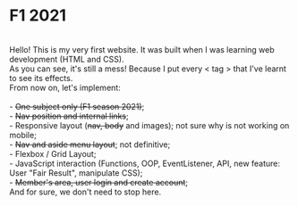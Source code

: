 # F1 2021
<br>Hello! This is my very first website. It was built when I was learning web development (HTML and CSS).
<br>As you can see, it's still a mess! Because I put every < tag > that I've learnt to see its effects.
<br>From now on, let's implement:
<br>
<br> - <strike>One subject only (F1 season 2021)</strike>;
<br> - <strike>Nav position and internal links</strike>;
<br> - Responsive layout (<strike>nav, body</strike> and images); not sure why is not working on mobile;
<br> - <strike>Nav and aside menu layout</strike>; not definitive;
<br> - Flexbox / Grid Layout;
<br> - JavaScript interaction (Functions, OOP, EventListener, API, new feature: User "Fair Result", manipulate CSS);
<br> - <strike>Member's area, user login and create account</strike>;
<br>And for sure, we don't need to stop here.<br>
